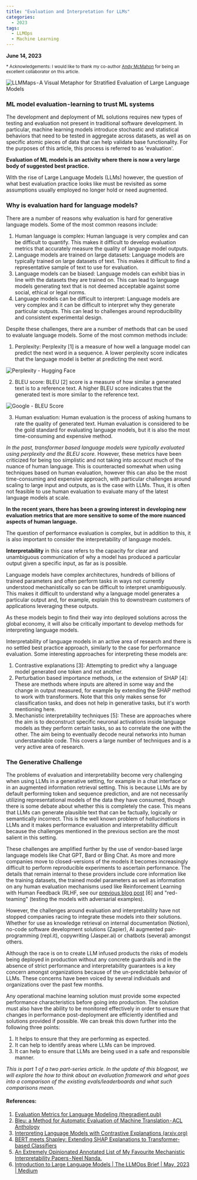 ```yaml
---
title: "Evaluation and Interpretation for LLMs"
categories:
  - 2023
tags:
  - LLMOps
  - Machine Learning
---
```

**June 14, 2023** 

<sup> * Acknowledgements: I would like to thank my co-author [Andy McMahon](https://twitter.com/ElectricWeegie) for being an excellent collaborator on this article.</sup>

![LLMMaps - A Visual Metaphor for Stratified Evaluation of Large Language Models](\assets\evals\1.png)

### ML model evaluation - learning to trust ML systems
The development and deployment of ML solutions requires new types of testing and evaluation not present in traditional software development. In particular, machine learning models introduce stochastic and statistical behaviors that need to be tested in aggregate across datasets, as well as on specific atomic pieces of data that can help validate base functionality. For the purposes of this article, this process is referred to as 'evaluation'.

**Evaluation of ML models is an activity where there is now a very large body of suggested best practice.**

With the rise of Large Language Models (LLMs) however, the question of what best evaluation practice looks like must be revisited as some assumptions usually employed no longer hold or need augmented.

### Why is evaluation hard for language models?

There are a number of reasons why evaluation is hard for generative language models. Some of the most common reasons include:
1. Human language is complex: Human language is very complex and can be difficult to quantify. This makes it difficult to develop evaluation metrics that accurately measure the quality of language model outputs.
2. Language models are trained on large datasets: Language models are typically trained on large datasets of text. This makes it difficult to find a representative sample of text to use for evaluation.
3. Language models can be biased: Language models can exhibit bias in line with the datasets they are trained on. This can lead to language models generating text that is not deemed acceptable against some social, ethical or legal norms.
4. Language models can be difficult to interpret: Language models are very complex and it can be difficult to interpret why they generate particular outputs. This can lead to challenges around reproducibility and consistent experimental design.

Despite these challenges, there are a number of methods that can be used to evaluate language models. Some of the most common methods include:

1. Perplexity: Perplexity [1] is a measure of how well a language model can predict the next word in a sequence. A lower perplexity score indicates that the language model is better at predicting the next word.

![Perplexity - Hugging Face](\assets\evals\2.png)

2. BLEU score: BLEU [2] score is a measure of how similar a generated text is to a reference text. A higher BLEU score indicates that the generated text is more similar to the reference text.

![Google - BLEU Score](\assets\evals\3.png)

3. Human evaluation: Human evaluation is the process of asking humans to rate the quality of generated text. Human evaluation is considered to be the gold standard for evaluating language models, but it is also the most time-consuming and expensive method.

*In the past, transformer based language models were typically evaluated using perplexity and the BLEU score.* However, these metrics have been criticized for being too simplistic and not taking into account much of the nuance of human language. This is counteracted somewhat when using techniques based on human evaluation, however this can also be the most time-consuming and expensive approach, with particular challenges around scaling to large input and outputs, as is the case with LLMs. Thus, it is often not feasible to use human evaluation to evaluate many of the latest language models at scale.

**In the recent years, there has been a growing interest in developing new evaluation metrics that are more sensitive to some of the more nuanced aspects of human language.**

The question of performance evaluation is complex, but in addition to this, it is also important to consider the interpretability of language models.

**Interpretability** in this case refers to the capacity for clear and unambiguous communication of why a model has produced a particular output given a specific input, as far as is possible.

Language models have complex architectures, hundreds of billions of trained parameters and often perform tasks in ways not currently understood mechanistically so can be difficult to interpret unambiguously. This makes it difficult to understand why a language model generates a particular output and, for example, explain this to downstream customers of applications leveraging these outputs.

As these models begin to find their way into deployed solutions across the global economy, it will also be critically important to develop methods for interpreting language models.

Interpretability of language models in an active area of research and there is no settled best practice approach, similarly to the case for performance evaluation. Some interesting approaches for interpreting these models are:

1. Contrastive explanations [3]: Attempting to predict why a language model generated one token and not another.
2. Perturbation based importance methods, i.e the extension of SHAP [4]: These are methods where inputs are altered in some way and the change in output measured, for example by extending the SHAP method to work with transformers. Note that this only makes sense for classification tasks, and does not help in generative tasks, but it's worth mentioning here.
3. Mechanistic interpretability techniques [5]: These are approaches where the aim is to deconstruct specific neuronal activations inside language models as they perform certain tasks, so as to correlate the one with the other. The aim being to eventually decode neural networks into human understandable code. This covers a large number of techniques and is a very active area of research.

### The Generative Challenge
The problems of evaluation and interpretability become very challenging when using LLMs in a generative setting, for example in a chat interface or in an augmented information retrieval setting. This is because LLMs are by default performing token and sequence prediction, and are not necessarily utilizing representational models of the data they have consumed, though there is some debate about whether this is completely the case. This means that LLMs can generate plausible text that can be factually, logically or semantically incorrect. This is the well known problem of *hallucinations* in LLMs and it makes performance evaluation and interpretability difficult because the challenges mentioned in the previous section are the most salient in this setting.

These challenges are amplified further by the use of vendor-based large language models like Chat GPT, Bard or Bing Chat. As more and more companies move to closed-versions of the models it becomes increasingly difficult to perform reproducible experiments to ascertain performance. The details that remain internal to these providers include core information like the training datasets, the trained model parameters as well as information on any human evaluation mechanisms used like Reinforcement Learning with Human Feedback (RLHF, see our [previous blog post](https://abiaryan.com/posts/intro-llms/) [6] and "red-teaming" (testing the models with adversarial examples).

However, the challenges around evaluation and interpretability have not stopped companies racing to integrate these models into their solutions. Whether for use as knowledge retrieval on internal documentation (Notion), no-code software development solutions (Zapier), AI augmented pair-programming (repl.it), copywriting (Jasper.ai) or chatbots (several) amongst others.

Although the race is on to create LLM infused products the risks of models being deployed in production without any concrete guardrails and in the absence of strict performance and interpretability guarantees is a key concern amongst organizations because of the un-predictable behavior of LLMs. These concerns have been voiced by several individuals and organizations over the past few months.

Any operational machine learning solution must provide some expected performance characteristics before going into production. The solution must also have the ability to be monitored effectively in order to ensure that changes in performance post-deployment are efficiently identified and solutions provided if possible. We can break this down further into the following three points:

1. It helps to ensure that they are performing as expected.
2. It can help to identify areas where LLMs can be improved.
3. It can help to ensure that LLMs are being used in a safe and responsible manner.

_This is part 1 of a two part-series article. In the update of this blogpost, we will explore the how to think about an evaluation framework and what goes into a comparison of the existing evals/leaderboards and what such comparisons mean._

#### References:
1. [Evaluation Metrics for Language Modeling (thegradient.pub)](https://thegradient.pub/understanding-evaluation-metrics-for-language-models/)
2. [Bleu: a Method for Automatic Evaluation of Machine Translation - ACL Anthology](https://aclanthology.org/P02-1040/)
3. [Interpreting Language Models with Contrastive Explanations (arxiv.org)](https://arxiv.org/abs/2202.10419)
4. [BERT meets Shapley: Extending SHAP Explanations to Transformer-based Classifiers](https://aclanthology.org/2021.hackashop-1.3/)
5. [An Extremely Opinionated Annotated List of My Favourite Mechanistic Interpretability Papers - Neel Nanda.](https://www.neelnanda.io/mechanistic-interpretability/favourite-papers#language-models=)
6. [Introduction to Large Language Models | The LLMOps Brief | May, 2023 | Medium](https://medium.com/the-llmops-brief/introduction-to-large-language-models-9ac028d34732)